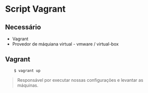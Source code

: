 # Script Vagrant

## Necessário
 * Vagrant
 * Provedor de máquiana virtual - vmware / virtual-box

## Vagrant
```rb
    $ vagrant up
```
> Responsável por executar nossas configurações e levantar as máquinas.
